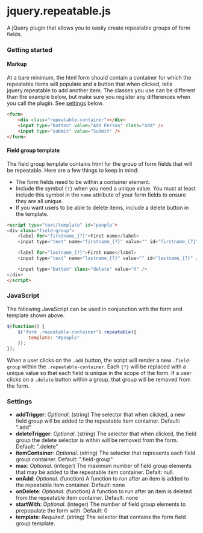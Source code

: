 # jquery.repeatable.js

A jQuery plugin that allows you to easily create repeatable groups of form fields.



### Getting started

#### Markup

At a bare minimum, the html form should contain a container for which the repeatable items will populate and a button that when clicked, tells jquery.repeatable to add another item. The classes you use can be different than the example below, but make sure you register any differences when you call the plugin. See [settings](#settings) below.

```html
<form>
	<div class="repeatable-container"></div>
	<input type="button" value="Add Person" class="add" />
	<input type="submit" value="Submit" />
</form>
```


#### Field group template

The field group template contains html for the group of form fields that will be repeatable. Here are a few things to keep in mind:

* The form fields need to be within a container element.
* Include the symbol `{?}` when you need a unique value. You must at least include this symbol in the `name` attribute of your form fields to ensure they are all unique.
* If you want users to be able to delete items, include a delete button in the template.

```html
<script type="text/template" id="people">
<div class="field-group">
	<label for="firstname_{?}">First name</label>
	<input type="text" name="firstname_{?}" value="" id="firstname_{?}" />

	<label for="lastname_{?}">First name</label>
	<input type="text" name="lastname_{?}" value="" id="lastname_{?}" />

	<input type="button" class="delete" value="X" />
</div>
</script>
```


### JavaScript

The following JavaScript can be used in conjunction with the form and template shown above.

```javascript
$(function() {
	$("form .repeatable-container").repeatable({
		template: "#people"	
	});
});
```
When a user clicks on the `.add` button, the script will render a new `.field-group` within the `.repeatable-container`. Each `{?}` will be replaced with a unique value so that each field is unique in the scope of the form. If a user clicks on a `.delete` button within a group, that group will be removed from the form.


<a name="settings"></a>
### Settings


* __addTrigger__: _Optional_. (string) The selector that when clicked, a new field group will be added to the repeatable item container. Default: ".add"
* __deleteTrigger__: _Optional_. (string) The selector that when clicked, the field group the delete selector is within will be removed from the form. Default: ".delete"
* __itemContainer__: _Optional_. (string) The selector that represents each field group container. Default: ".field-group"
* __max__: _Optional_. (integer) The maximum number of field group elements that may be added to the repeatable item container. Defalt: null.
* __onAdd__: _Optional_. (function) A function to run after an item is added to the repeatable item container. Default: none
* __onDelete__: _Optional_. (function) A function to run after an item is deleted from the repeatable item container. Default: none
* __startWith__: _Optional_. (integer) The number of field group elements to prepopulate the form with. Default: 0
* __template__: _Required_. (string) The selector that contains the form field group template.
